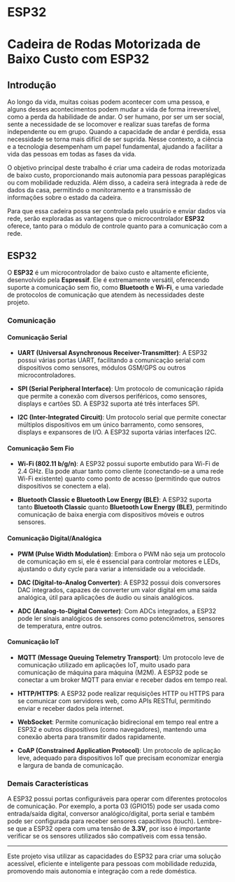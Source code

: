 # ESP32

# Cadeira de Rodas Motorizada de Baixo Custo com ESP32

## Introdução

Ao longo da vida, muitas coisas podem acontecer com uma pessoa, e alguns desses acontecimentos podem mudar a vida de forma irreversível, como a perda da habilidade de andar. O ser humano, por ser um ser social, sente a necessidade de se locomover e realizar suas tarefas de forma independente ou em grupo. Quando a capacidade de andar é perdida, essa necessidade se torna mais difícil de ser suprida. Nesse contexto, a ciência e a tecnologia desempenham um papel fundamental, ajudando a facilitar a vida das pessoas em todas as fases da vida.

O objetivo principal deste trabalho é criar uma cadeira de rodas motorizada de baixo custo, proporcionando mais autonomia para pessoas paraplégicas ou com mobilidade reduzida. Além disso, a cadeira será integrada à rede de dados da casa, permitindo o monitoramento e a transmissão de informações sobre o estado da cadeira.

Para que essa cadeira possa ser controlada pelo usuário e enviar dados via rede, serão exploradas as vantagens que o microcontrolador **ESP32** oferece, tanto para o módulo de controle quanto para a comunicação com a rede.

## ESP32

O **ESP32** é um microcontrolador de baixo custo e altamente eficiente, desenvolvido pela **Espressif**. Ele é extremamente versátil, oferecendo suporte a comunicação sem fio, como **Bluetooth** e **Wi-Fi**, e uma variedade de protocolos de comunicação que atendem às necessidades deste projeto.

### Comunicação

#### Comunicação Serial

- **UART (Universal Asynchronous Receiver-Transmitter)**: A ESP32 possui várias portas UART, facilitando a comunicação serial com dispositivos como sensores, módulos GSM/GPS ou outros microcontroladores.
  
- **SPI (Serial Peripheral Interface)**: Um protocolo de comunicação rápida que permite a conexão com diversos periféricos, como sensores, displays e cartões SD. A ESP32 suporta até três interfaces SPI.

- **I2C (Inter-Integrated Circuit)**: Um protocolo serial que permite conectar múltiplos dispositivos em um único barramento, como sensores, displays e expansores de I/O. A ESP32 suporta várias interfaces I2C.

#### Comunicação Sem Fio

- **Wi-Fi (802.11 b/g/n)**: A ESP32 possui suporte embutido para Wi-Fi de 2.4 GHz. Ela pode atuar tanto como cliente (conectando-se a uma rede Wi-Fi existente) quanto como ponto de acesso (permitindo que outros dispositivos se conectem a ela).

- **Bluetooth Classic e Bluetooth Low Energy (BLE)**: A ESP32 suporta tanto **Bluetooth Classic** quanto **Bluetooth Low Energy (BLE)**, permitindo comunicação de baixa energia com dispositivos móveis e outros sensores.

#### Comunicação Digital/Analógica

- **PWM (Pulse Width Modulation)**: Embora o PWM não seja um protocolo de comunicação em si, ele é essencial para controlar motores e LEDs, ajustando o duty cycle para variar a intensidade ou a velocidade.

- **DAC (Digital-to-Analog Converter)**: A ESP32 possui dois conversores DAC integrados, capazes de converter um valor digital em uma saída analógica, útil para aplicações de áudio ou sinais analógicos.

- **ADC (Analog-to-Digital Converter)**: Com ADCs integrados, a ESP32 pode ler sinais analógicos de sensores como potenciômetros, sensores de temperatura, entre outros.

#### Comunicação IoT

- **MQTT (Message Queuing Telemetry Transport)**: Um protocolo leve de comunicação utilizado em aplicações IoT, muito usado para comunicação de máquina para máquina (M2M). A ESP32 pode se conectar a um broker MQTT para enviar e receber dados em tempo real.

- **HTTP/HTTPS**: A ESP32 pode realizar requisições HTTP ou HTTPS para se comunicar com servidores web, como APIs RESTful, permitindo enviar e receber dados pela internet.

- **WebSocket**: Permite comunicação bidirecional em tempo real entre a ESP32 e outros dispositivos (como navegadores), mantendo uma conexão aberta para transmitir dados rapidamente.

- **CoAP (Constrained Application Protocol)**: Um protocolo de aplicação leve, adequado para dispositivos IoT que precisam economizar energia e largura de banda de comunicação.

### Demais Características

A ESP32 possui portas configuráveis para operar com diferentes protocolos de comunicação. Por exemplo, a porta 03 (GPIO15) pode ser usada como entrada/saída digital, conversor analógico/digital, porta serial e também pode ser configurada para receber sensores capacitivos (touch). Lembre-se que a ESP32 opera com uma tensão de **3.3V**, por isso é importante verificar se os sensores utilizados são compatíveis com essa tensão.

---

Este projeto visa utilizar as capacidades do ESP32 para criar uma solução acessível, eficiente e inteligente para pessoas com mobilidade reduzida, promovendo mais autonomia e integração com a rede doméstica.

